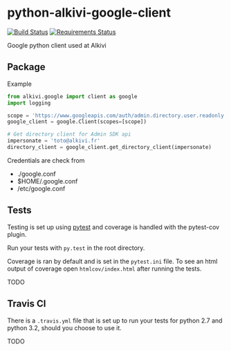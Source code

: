 python-alkivi-google-client
==========================

[![Build Status](https://travis-ci.org/alkivi-sas/python-alkivi-google-client.svg?branch=master)](https://travis-ci.org/alkivi-sas/python-alkivi-google-client)
[![Requirements Status](https://requires.io/github/alkivi-sas/python-alkivi-google-client/requirements.svg?branch=master)](https://requires.io/github/alkivi-sas/python-alkivi-google-client/requirements/?branch=master)

Google python client used at Alkivi

## Package

Example

```python
from alkivi.google import client as google
import logging

scope = 'https://www.googleapis.com/auth/admin.directory.user.readonly'
google_client = google.Client(scopes=[scope])

# Get directory client for Admin SDK api
impersonate = 'toto@alkivi.fr'
directory_client = google_client.get_directory_client(impersonate)
```

Credentials are check from
- ./google.conf
- $HOME/.google.conf
- /etc/google.conf


## Tests

Testing is set up using [pytest](http://pytest.org) and coverage is handled
with the pytest-cov plugin.

Run your tests with ```py.test``` in the root directory.

Coverage is ran by default and is set in the ```pytest.ini``` file.
To see an html output of coverage open ```htmlcov/index.html``` after running the tests.

TODO

## Travis CI

There is a ```.travis.yml``` file that is set up to run your tests for python 2.7
and python 3.2, should you choose to use it.

TODO
